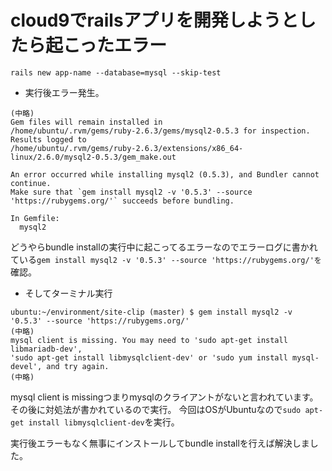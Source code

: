 # cloud9でrailsアプリを開発しようとしたら起こったエラー

```
rails new app-name --database=mysql --skip-test
```

- 実行後エラー発生。
```
(中略)
Gem files will remain installed in
/home/ubuntu/.rvm/gems/ruby-2.6.3/gems/mysql2-0.5.3 for inspection.
Results logged to
/home/ubuntu/.rvm/gems/ruby-2.6.3/extensions/x86_64-linux/2.6.0/mysql2-0.5.3/gem_make.out

An error occurred while installing mysql2 (0.5.3), and Bundler cannot
continue.
Make sure that `gem install mysql2 -v '0.5.3' --source
'https://rubygems.org/'` succeeds before bundling.

In Gemfile:
  mysql2
```
どうやらbundle installの実行中に起こってるエラーなのでエラーログに書かれている```gem install mysql2 -v '0.5.3' --source
'https://rubygems.org/'を```確認。

- そしてターミナル実行

```
ubuntu:~/environment/site-clip (master) $ gem install mysql2 -v '0.5.3' --source 'https://rubygems.org/'
(中略)
mysql client is missing. You may need to 'sudo apt-get install libmariadb-dev', 
'sudo apt-get install libmysqlclient-dev' or 'sudo yum install mysql-devel', and try again.
(中略)

```

mysql client is missingつまりmysqlのクライアントがないと言われています。その後に対処法が書かれているので実行。
今回はOSがUbuntuなので```sudo apt-get install libmysqlclient-dev```を実行。

実行後エラーもなく無事にインストールしてbundle installを行えば解決しました。

